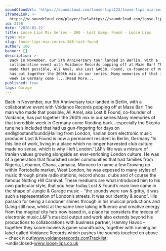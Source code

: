 ```yaml
---
soundCloudUrl: 'https://soundcloud.com/loose-lips123/loose-lips-mix-series-260-lost-found'
iframeLink: >-
  https://w.soundcloud.com/player/?url=https://soundcloud.com/loose-lips123/loose-lips-mix-series-260-lost-found&color=00aabb&auto_play=false&hide_related=false&show_comments=true&show_user=true&show_reposts=false
id: 3198
date: '2020-01-22'
title: Loose Lips Mix Series - 260 - Lost &amp; Found - Loose Lips
type: mix
slug: loose-lips-mix-series-260-lost-found
author: 100
banner: []
description: >-
  Back in November, our 5th Anniversary tour landed in Berlin, with a
  collaborative event with Voidance Records popping off at Maze Bar! The man who
  made that possible, Ali Amel, aka Lost &#038; Found, co-founder of Voidance,
  has put together the 260th mix in our series. Many memories of that incredible
  week in Germany come [...]Read More...
published: true
tags: Garage
---
```

Back in November, our 5th Anniversary tour landed in Berlin, with a collaborative event with Voidance Records popping off at Maze Bar! The man who made that possible, Ali Amel, aka Lost & Found, co-founder of Voidance, has put together the 260th mix in our series.Many memories of that incredible week in Germany come flooding back…especially the Skepta tune he’s included that had us gun-fingering for days on end!@lostandfounddjHailing from London, Iranian born electronic music producer Lost & Found is now a permanent resident in Berlin, Germany.“In this line of work, living in a place which no longer harvested club culture made no sense, which is why I left London.”L&F’s life was a mixture of Iranian values growing alongside an ever-enriching London culture. He was of a generation that flourished under communities that had families from Nigeria, Lebanon, Ghana, Jamaica, Morocco to name a few.Growing up within Portobello market, West London, he was exposed to many styles of music through pirate radio stations, record shops, clubs and of course the famous Notting Hill Carnival. These mediums are what introduced him to his own particular style, that you hear today.Lost & Found’s main love came in the shape of Jungle & Garage music – “the sounds were raw & gritty, it was such a representation of London’s streets. It was our identity & sound”. His passion for being a Londoner shines through in his musical productions and DJing still now, whilst at the same time taking influence and creative energy from the magical city he’s now based in, a place he considers the mecca of electronic music.L&F’s musical output and work also extends beyond his productions to collaborations with business partner, Hammy Havoc – together they score movies & game soundtracks, together with running an label called Voidance Records which pushes the sounds touched on above – check it out!www.voidancerecords.comTracklist:  
–undisclosed–www.loose-lips.co.uk